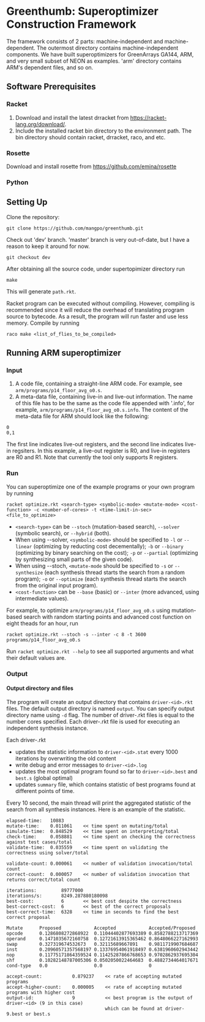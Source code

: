 # Greenthumb: Superoptimizer Construction Framework

The framework consists of 2 parts: machine-independent and machine-dependent. The outermost directory contains machine-independent components. We have built superoptimizers for GreenArrays GA144, ARM, and very small subset of NEON as examples. 'arm' directory contains ARM's dependent files, and so on.

## Software Prerequisites
### Racket
1. Download and install the latest drracket from https://racket-lang.org/download/.
2. Include the installed racket bin directory to the environment path. The bin directory should contain racket, drracket, raco, and etc.

### Rosette
Download and install rosette from https://github.com/emina/rosette

### Python

## Setting Up
Clone the repository: 
```
git clone https://github.com/mangpo/greenthumb.git
```

Check out 'dev' branch. 'master' branch is very out-of-date, but I have a reason to keep it around for now.
```
git checkout dev
```

After obtaining all the source code, under supertopimizer directory run 
```
make
```

This will generate `path.rkt`.

Racket program can be executed without compiling. However, compiling is recommended since it will reduce the overhead of translating program source to bytecode. As a result, the program will run faster and use less memory. Compile  by running
```
raco make <list_of_flies_to_be_compiled>
```

## Running ARM superoptimizer

### Input
1. A code file, containing a straight-line ARM code. For example, see `arm/programs/p14_floor_avg_o0.s`.
2. A meta-data file, containing live-in and live-out information. The name of this file has to be the same as the code file appended with '.info', for example, `arm/programs/p14_floor_avg_o0.s.info`. The content of the meta-data file for ARM should look like the following:
```
0
0,1
```
The first line indicates live-out registers, and the second line indicates live-in regsiters. In this example, a live-out register is R0, and live-in registers are R0 and R1. Note that currently the tool only supports R registers.

### Run

You can superoptimize one of the example programs or your own program by running
```
racket optimize.rkt <search-type> <symbolic-mode> <mutate-mode> <cost-function> -c <number-of-cores> -t <time-limit-in-sec> <file_to_optimize>
```

- `<search-type>` can be `--stoch` (mutation-based search), `--solver` (symbolic search), or `--hybrid` (both).
- When using --solver, `<symbolic-mode>` should be specified to `-l` or `--linear` (optimizing by reducting cost decementally); `-b` or `--binary` (optimizing by binary searching on the cost); `-p` or `--partial` (optimizing by synthesizing small parts of the given code).
- When using --stoch, `<mutate-mode` should be specified to `-s` or `--synthesize` (each synthesis thread starts the search from a random program); `-o` or `--optimize` (each synthesis thread starts the search from the original input program).
- `<cost-function>` can be `--base` (basic) or `--inter` (more advanced, using intermediate values).

For example, to optimize `arm/programs/p14_floor_avg_o0.s` using mutation-based search with random starting points and advanced cost function on eight theads for an hour, run

```
racket optimize.rkt --stoch -s --inter -c 8 -t 3600 programs/p14_floor_avg_o0.s
```

Run `racket optimize.rkt --help` to see all supported arguments and what their default values are.

### Output
#### Output directory and files
The program will create an output directory that contains `driver-<id>.rkt` files. The default output directory is named `output`. You can specify output directory name using `-d` flag. The number of driver-<id>.rkt files is equal to the number cores specified. Each driver-<id>.rkt file is used for executing an independent synthesis instance. 

Each driver-<id>.rkt 
- updates the statistic information to `driver-<id>.stat` every 1000 iterations by overwriting the old content
- write debug and error messages to `driver-<id>.log` 
- updates the most optimal program found so far to `driver-<id>.best` and `best.s` (global optimal)
- updates `summary` file, which contains statistic of best programs found at different points of time.

Every 10 second, the main thread will print the aggregated statistic of the search from all synthesis instances. Here is an example of the statistic.
```
elapsed-time:   10883
mutate-time:    0.011061	<< time spent on mutating/total
simulate-time:  0.848529	<< time spent on interpreting/total
check-time:     0.058881	<< time spent on checking the correctness against test cases/total
validate-time:  0.035559	<< time spent on validating the correctness using solver/total

validate-count: 0.000061	<< number of validation invocation/total count
correct-count:  0.000057	<< number of validation invocation that returns correct/total count

iterations:         89777000
iterations/s:       8249.287880180098
best-cost:          6       << best cost despite the correctness
best-correct-cost:  6       << best of the correct proposals
best-correct-time:  6328    << time in seconds to find the best correct proposal

Mutate      Proposed            Accepted            Accepted/Proposed
opcode      0.1286808272868922  0.11044402877693389 0.8582788213717369
operand     0.1471035672160758  0.12721613915365462 0.8648066227162993
swap        0.327319674532673   0.32115689667891    0.9811719907684687
inst        0.20960571357568197 0.13376954061918497 0.6381960602943442
nop         0.11775171864359524 0.11425287866768653 0.9702862937695304
shf         0.10282148787005306 0.0502050022464683  0.4882734464017671
cond-type   0.0                 0.0                 0

accept-count:           0.879237    << rate of accepting mutated programs
accept-higher-count:    0.000005    << rate of accepting mutated programs with higher cost
output-id:              9           << best program is the output of driver-<id> (9 in this case)
                                    which can be found at driver-9.best or best.s
```

